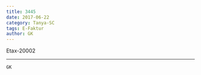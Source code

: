 ```yaml
---
title: 3445
date: 2017-06-22
category: Tanya-SC
tags: E-Faktur
author: GK
---
```


Etax-20002

---



`GK`
